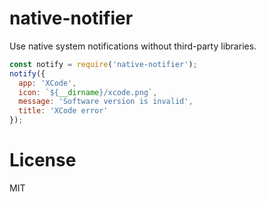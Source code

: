 # native-notifier

Use native system notifications without third-party libraries.

```javascript
const notify = require('native-notifier');
notify({
  app: 'XCode',
  icon: `${__dirname}/xcode.png`,
  message: 'Software version is invalid',
  title: 'XCode error'
});
```

# License

MIT
